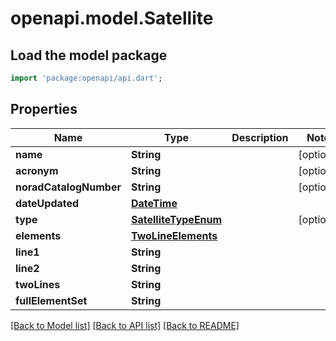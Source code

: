 # openapi.model.Satellite

## Load the model package
```dart
import 'package:openapi/api.dart';
```

## Properties
Name | Type | Description | Notes
------------ | ------------- | ------------- | -------------
**name** | **String** |  | [optional] 
**acronym** | **String** |  | [optional] 
**noradCatalogNumber** | **String** |  | [optional] 
**dateUpdated** | [**DateTime**](DateTime.md) |  | 
**type** | [**SatelliteTypeEnum**](SatelliteTypeEnum.md) |  | [optional] 
**elements** | [**TwoLineElements**](TwoLineElements.md) |  | 
**line1** | **String** |  | 
**line2** | **String** |  | 
**twoLines** | **String** |  | 
**fullElementSet** | **String** |  | 

[[Back to Model list]](../README.md#documentation-for-models) [[Back to API list]](../README.md#documentation-for-api-endpoints) [[Back to README]](../README.md)


